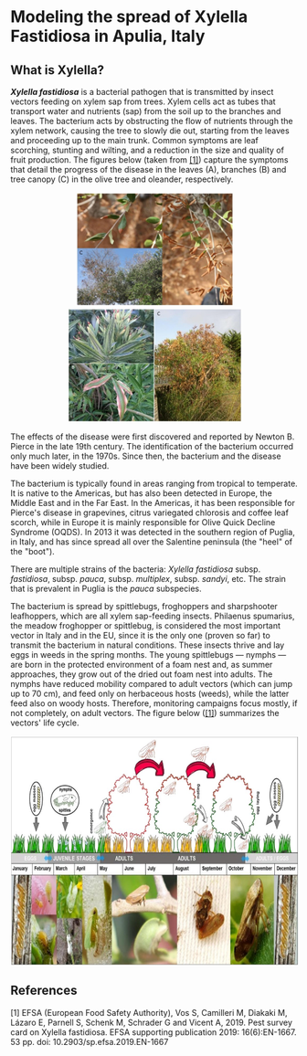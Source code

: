 # Modeling the spread of Xylella Fastidiosa in Apulia, Italy

## What is Xylella?
**_Xylella fastidiosa_** is a bacterial pathogen that is transmitted by insect vectors feeding on xylem sap from trees. 
Xylem cells act as tubes that transport water and nutrients (sap) from the soil up to the branches and leaves. 
The bacterium acts by obstructing the flow of nutrients through the xylem network, causing the tree to slowly die out, starting from the leaves and proceeding up to the main trunk.
Common symptoms are leaf scorching, stunting and wilting, and a reduction in the size and quality of fruit production.
The figures below (taken from [[1]](#1)) capture the symptoms that detail the progress of the disease in the leaves (A), branches (B) and tree canopy (C) in the olive tree and oleander, respectively.  

<div align="center">
    <img src=Images/Symptoms_on_olive_trees.jpg width=277 height=200>
    <img src=Images/Symptoms_on_oleander.jpg    width=305 height=200>
</div>


The effects of the disease were first discovered and reported by Newton B. Pierce in the late 19th century.
The identification of the bacterium occurred only much later, in the 1970s.
Since then, the bacterium and the disease have been widely studied. 

The bacterium is typically found in areas ranging from tropical to temperate.
It is native to the Americas, but has also been detected in Europe, the Middle East and in the Far East. 
In the Americas, it has been responsible for Pierce's disease in grapevines, citrus variegated chlorosis and coffee leaf scorch, while in Europe it is mainly responsible for Olive Quick Decline Syndrome (OQDS). 
In 2013 it was detected in the southern region of Puglia, in Italy, and has since spread all over the Salentine peninsula (the "heel" of the "boot").

There are multiple strains of the bacteria: _Xylella fastidiosa_ subsp. _fastidiosa_, subsp. _pauca_, subsp. _multiplex_, subsp. _sandyi_, etc.
The strain that is prevalent in Puglia is the _pauca_ subspecies. 

The bacterium is spread by spittlebugs, froghoppers and sharpshooter leafhoppers, which are all xylem sap-feeding insects. 
Philaenus spumarius, the meadow froghopper or spittlebug, is considered the most important vector in Italy and in the EU, since it is the only one (proven so far) to transmit the bacterium in natural conditions.
These insects thrive and lay eggs in weeds in the spring months.
The young spittlebugs — nymphs — are born in the protected environment of a foam nest and, as summer approaches, they grow out of the dried out foam nest into adults.
The nymphs have reduced mobility compared to adult vectors (which can jump up to 70 cm), and feed only on herbaceous hosts (weeds), while the latter feed also on woody hosts.
Therefore, monitoring campaigns focus mostly, if not completely, on adult vectors. 
The figure below ([[1]](#1)) summarizes the vectors' life cycle. 

<div align="center">
  <img src=Images/Vector_lifecycle.jpg/ width=700 height=402>
</div>

## References
<a id="1">[1]</a>
EFSA (European Food Safety Authority), Vos S, Camilleri M, Diakaki M, Lázaro E, Parnell S, Schenk M, Schrader G and Vicent A, 2019. Pest survey card on Xylella fastidiosa. EFSA supporting publication 2019: 16(6):EN-1667. 53 pp. doi: 10.2903/sp.efsa.2019.EN-1667


